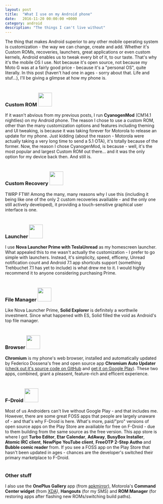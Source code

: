 ```yaml
---
layout: post
title:  "What I use on my Android phone"
date:   2016-11-20 00:00:00 +0000
category: android
description: "The things I can't live without"
---
```

The thing that makes Android superior to any other mobile operating system is customization - the way we can change, create and add. Whether it's Custom ROMs, recoveries, launchers, great applications or even custom kernels, Android enables us to tweak every bit of it, to our taste. That's why it's the mobile OS I use. Not because it's open source, not because my Moto G was at a fairly good price - because it's a "personal OS", quite literally. In this post (haven't had one in ages - sorry about that. Life and stuf...), I'll be giving a glimpse at how my phone is.
<br>
<br>

### Custom ROM <img style="height:45px" src="https://cdn-corp.cyngn.com/corp/cid.jpg"/>
If it wasn't abvious from my previous posts, I run **CyanogenMod** (CM14.1 nightlies) on my Android phone. The reason I chose to use a custom ROM, other than the many customization options and features including theming and UI tweaking, is because it was taking forever for Motorola to release an update for my phone. Just kidding (about the reason - Motorola were actually taking a very long time to send a 5.1 OTA), it's totally because of the former. Now, the reason I chose CyanogenMod, is because - well, it's the most popular and largest Custom ROM out there... and it was the only option for my device back then. And still is.
<br>
<br>

### Custom Recovery <img style="height:45px" src="https://lh6.ggpht.com/wTyAuL3K0zm24DBG5vIcM6AECpWQBmfasI_7FK6yWaA6ITTKP1az8KbaOg2VxwNsbwQO=w256"/>
TWRP FTW! Among the many, many reasons why I use this (including it being like one of the only 2 custom recoveries availiable - and the only one still actively developed), it providing a touch-sensitive graphical user interface is one.
<br>
<br>

### Launcher <img style="height:45px" src="https://lh3.googleusercontent.com/Ls2r7yTdpAiZRQwzA7uLJgiHeHyV9nw3uZSScEQ76bdm9k6sYGJLxCHoMfLVk6Zbaik=w300-rw"/>
I use **Nova Launcher Prime with TeslaUnread** as my homescreen launcher. What appealed this to me wasn't actually the customization - I prefer to go simple with launchers. Instead, it's simplicity, speed, efficeny, Unread notification count and Android 7.1 app shortcuts support (something Trehbuchet 7.1 has yet to include) is what drew me to it. I would highly recommend it to anyone considering purchasing Prime.
<br>
<br>

### File Manager <img style="height:45px" src="https://lh3.googleusercontent.com/YVid6QGAmpsuJuxgoDcj52_Dw_5n7iMOTvjbAYxAn7XHvJ83sshASmN9dApmqiI20x8=w300-rw"/>
Like Nova Launcher Prime, **Solid Explorer** is definitely a worthwile investment. Since what happened with ES, Solid filled the void as Android's top file manager. 
<br>
<br>

### Browser <img style="height:45px" src="https://www.iconarchive.com/download/i98306/dakirby309/simply-styled/Google-Chromium.ico"/>
**Chromium** is my phone's web browser, installed and automatically updated by Federico Dossena's free and open source app **Chromium Auto Updater** ([check out it's source code on GitHub](https://github.com/adolfintel/chromiumUpdater) and [get it on Google Play](https://play.google.com/store/apps/details?id=com.dosse.chromiumautoupdater)). These two apps, combined, grant a pleasent, feature-rich and efficent experience.
<br>
<br>

### F-Droid <img style="height:45px" src="https://avatars3.githubusercontent.com/u/8239603?v=3&s=400"/>
Most of us Androiders can't live without Google Play - and that includes me. However, there are some great FOSS apps that people are largely unaware of - and that's why F-Droid is here. What's more, paid/"pro" versions of open source apps on the Play Store are availiable for free on F-Droid - due to them building from the same source as the free version. This app store is where I got **Turbo Editor**, **Etar Calendar**, **AdAway**, **BusyBox Installer**, **Atomic IRC client**, **NewPipe YouTube client**, **FreeOTP 2-Step Autho** and **Bubble comic reader** from. If you see a FOSS app on the Play Store that hasn't been updated in ages - chances are the developer's switched their primary marketplace to F-Droid.
<br>
<br>

### Other stuff
I also use the **OnePlus Gallery** app (from [apkmirror](https://www.apkmirror.com/apk/oneplus-ltd/oneplus-gallery/oneplus-gallery-1-2-1-release/oneplus-gallery-1-2-1-android-apk-download/)), Motorola's **Command Center widget** (from [XDA](https://forum.xda-developers.com/moto-maxx/themes-apps/moto-z-command-center-widget-t3417171)), **Hangouts** (for my SMS) and **ROM Manager** (for restoring apps after flashing new ROMs/switching build paths).